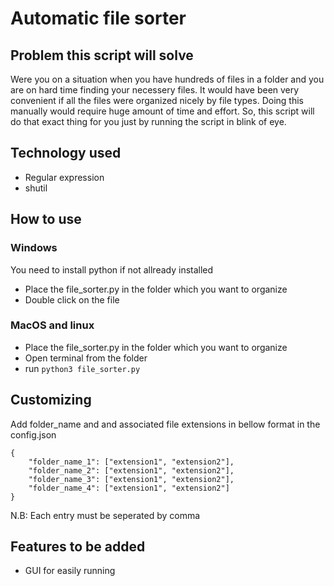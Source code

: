 # Automatic file sorter

## Problem this script will solve
Were you on a situation when you have hundreds of files in a folder and you are on hard time finding your necessery files. It would have been very convenient if all the files were organized nicely by file types. Doing this manually would require huge amount of time and effort. So, this script will do that exact thing for you just by running the script in blink of eye.


## Technology used
* Regular expression
* shutil


## How to use

### Windows
You need to install python if not allready installed
* Place the file_sorter.py in the folder which you want to organize
* Double click on the file

### MacOS and linux
* Place the file_sorter.py in the folder which you want to organize
* Open terminal from the folder
* run `python3 file_sorter.py`

## Customizing
Add folder_name and and associated file extensions in bellow format in the config.json

```
{
	"folder_name_1": ["extension1", "extension2"],
	"folder_name_2": ["extension1", "extension2"],
	"folder_name_3": ["extension1", "extension2"],
	"folder_name_4": ["extension1", "extension2"]
}
```

N.B: Each entry must be seperated by comma


## Features to be added
* GUI for easily running
